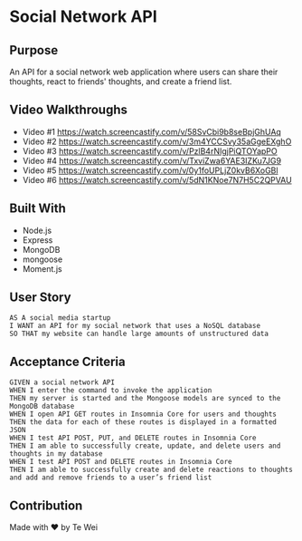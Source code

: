# Social Network API

## Purpose
An API for a social network web application where users can share their thoughts, react to friends' thoughts, and create a friend list. 

## Video Walkthroughs
* Video #1 https://watch.screencastify.com/v/58SvCbi9b8seBpjGhUAq
* Video #2 https://watch.screencastify.com/v/3m4YCCSvy35aGgeEXghO
* Video #3 https://watch.screencastify.com/v/PzlB4rNIgjPiQTOYapPO
* Video #4 https://watch.screencastify.com/v/TxviZwa6YAE3IZKu7JG9
* Video #5 https://watch.screencastify.com/v/0y1foUPLjZ0kvB6XoGBl
* Video #6 https://watch.screencastify.com/v/5dN1KNoe7N7H5C2QPVAU

## Built With
* Node.js
* Express
* MongoDB
* mongoose
* Moment.js

## User Story

```
AS A social media startup
I WANT an API for my social network that uses a NoSQL database
SO THAT my website can handle large amounts of unstructured data
```

## Acceptance Criteria

```
GIVEN a social network API
WHEN I enter the command to invoke the application
THEN my server is started and the Mongoose models are synced to the MongoDB database
WHEN I open API GET routes in Insomnia Core for users and thoughts
THEN the data for each of these routes is displayed in a formatted JSON
WHEN I test API POST, PUT, and DELETE routes in Insomnia Core
THEN I am able to successfully create, update, and delete users and thoughts in my database
WHEN I test API POST and DELETE routes in Insomnia Core
THEN I am able to successfully create and delete reactions to thoughts and add and remove friends to a user’s friend list
```

## Contribution
Made with ❤️ by Te Wei

